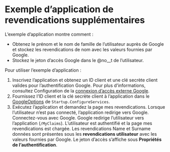# <a name="additional-claims-sample-app"></a>Exemple d’application de revendications supplémentaires

L’exemple d’application montre comment :

* Obtenez le prénom et le nom de famille de l’utilisateur auprès de Google et stockez les revendications de nom avec les valeurs fournies par Google.
* Stockez le jeton d’accès Google dans le @no__t de l’utilisateur.

Pour utiliser l’exemple d’application :

1. Inscrivez l’application et obtenez un ID client et une clé secrète client valides pour l’authentification Google. Pour plus d’informations, consultez Configuration de la [connexion d’accès externe Google](https://docs.microsoft.com/aspnet/core/security/authentication/social/google-logins).
1. Fournissez l’ID client et la clé secrète client à l’application dans le [GoogleOptions](https://docs.microsoft.com/dotnet/api/microsoft.aspnetcore.authentication.google.googleoptions) de `Startup.ConfigureServices`.
1. Exécutez l’application et demandez la page mes revendications. Lorsque l’utilisateur n’est pas connecté, l’application redirige vers Google. Connectez-vous avec Google. Google redirige l’utilisateur vers l’application (`/MyClaims`). L’utilisateur est authentifié et la page mes revendications est chargée. Les revendications Name et Surname données sont présentes sous les **revendications utilisateur** avec les valeurs fournies par Google. Le jeton d’accès s’affiche sous **Propriétés de l’authentification**.
